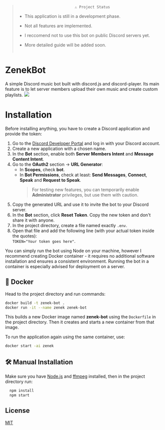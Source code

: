 >                               ⚠️ Project Status
>
> - This application is still in a development phase.
>
> - Not all features are implemented.
> - I reccomend not to use this bot on public Discord servers yet.
> - More detailed guide will be added soon. \
>   &nbsp;

# ZenekBot

A simple Discord music bot built with discord.js and discord-player. Its main feature is to let server members upload their own music and create custom playlists.
[![](https://i.postimg.cc/3rZwXfSY/Zrzut-ekranu-z-2025-07-16-16-35-32.png)](https://postimg.cc/G9HrrKn5)

# Installation

Before installing anything, you have to create a Discord application and provide the token:

1. Go to the [Discord Developer Portal](https://discord.com/developers/applications) and log in with your Discord account.
2. Create a new application with a chosen name.
3. In the **Bot** section, enable both **Server Members Intent** and **Message Content Intent**.
4. Go to the **OAuth2** section -> **URL Generator**:
   - In **Scopes**, check **bot**.
   - In **Bot Permissions**, check at least: **Send Messages**, **Connect**, **Speak** and **Request to Speak**.
     > For testing new features, you can temporarily enable **Administrator** privileges, but use them with caution.
5. Copy the generated URL and use it to invite the bot to your Discord server.
6. In the **Bot** section, click **Reset Token**. Copy the new token and don't share it with anyone.
7. In the project directory, create a file named exactly `.env`.
8. Open that file and add the following line (with your actual token inside the quotes): \
   `TOKEN="Your token goes here"`.

You can simply run the bot using Node on your machine, however I recommend creating Docker container - it requires no additional software installation and ensures a consistent environment. Running the bot in a container is especially advised for deployment on a server.

## 🐳 Docker

Head to the project directory and run commands:

```bash
docker build -t zenek-bot .
docker run -it --name zenek zenek-bot
```

This builds a new Docker image named **zenek-bot** using the `Dockerfile` in the project directory. Then it creates and starts a new container from that image.

To run the application again using the same container, use:

```bash
docker start -ai zenek
```

## 🛠️ Manual Installation

Make sure you have [Node.js]() and [ffmpeg]() installed, then in the project directory run:

```bash
  npm install
  npm start
```

## License

[MIT](https://choosealicense.com/licenses/mit/)
